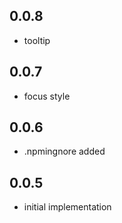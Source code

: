 ## 0.0.8

* tooltip

## 0.0.7

* focus style 

## 0.0.6

* .npmingnore added

## 0.0.5

* initial implementation